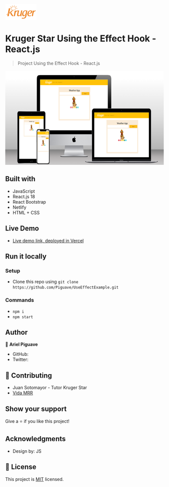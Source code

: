 <img src="./src/assets/logo.png" height="50px">

# Kruger Star Using the Effect Hook - React.js

> Project Using the Effect Hook - React.js

<img src="./src/assets/playground.png" height="300px">

## Built with 

- JavaScript
- React.js 18
- React Bootstrap
- Netlify 
- HTML + CSS

## Live Demo

 -  [Live demo link, deployed in Vercel](https://use-effect-example-vrvi.vercel.app/)
## Run it locally

 ### Setup

 - Clone this repo using `git clone https://github.com/Piguave/UseEffectExample.git`

 ### Commands

 - `npm i`
 - `npm start`

## Author

👤 **Ariel Piguave**

- GitHub: 
- Twitter: 

## 🤝 Contributing

- Juan Sotomayor - Tutor Kruger Star
- [Vida MRR](https://www.youtube.com/watch?v=oT-feDPuJmk&t=5623s&ab_channel=VidaMRR-Programacionweb)

## Show your support

Give a ⭐ if you like this project!

## Acknowledgments

- Design by: JS

## 📝 License

This project is [MIT](./MIT.md) licensed.
